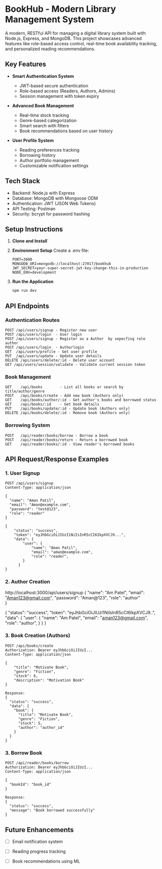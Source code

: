 # BookHub - Modern Library Management System

A modern, RESTful API for managing a digital library system built with Node.js, Express, and MongoDB. This project showcases advanced features like role-based access control, real-time book availability tracking, and personalized reading recommendations.

## Key Features

- **Smart Authentication System**
  - JWT-based secure authentication
  - Role-based access (Readers, Authors, Admins)
  - Session management with token expiry

- **Advanced Book Management**
  - Real-time stock tracking
  - Genre-based categorization
  - Smart search with filters
  - Book recommendations based on user history

- **User Profile System**
  - Reading preferences tracking
  - Borrowing history
  - Author portfolio management
  - Customizable notification settings

## Tech Stack

- Backend: Node.js with Express
- Database: MongoDB with Mongoose ODM
- Authentication: JWT (JSON Web Tokens)
- API Testing: Postman
- Security: bcrypt for password hashing

## Setup Instructions

1. **Clone and Install**`

2. **Environment Setup**
   Create a .env file:
   ```env
   PORT=3000
   MONGODB_URI=mongodb://localhost:27017/bookhub
   JWT_SECRET=your-super-secret-jwt-key-change-this-in-production
   NODE_ENV=development
   ```

3. **Run the Application**
   ```bash
   npm run dev
   ```

## API Endpoints

### Authentication Routes
```
POST /api/users/signup - Register new user
POST /api/users/login  - User login
POST /api/users/signup - Register as a Author  by sepecfing role author
POST /api/users/login  - Authorlogin
GET  /api/users/profile - Get user profile
PUT  /api/users/update - Update user details
DELETE /api/users/delete/:id - Delete user account
GET /api/users/session/validate - Validate current session token
```

### Book Management
```
GET    /api/books        - List all books or search by title/author/genre
POST   /api/books/create - Add new book (Authors only)
GET    /api/books/author/:id - Get author's books and borrowed status
GET    /api/books/:id    - Get book details
PUT    /api/books/update/:id - Update book (Authors only)
DELETE /api/books/delete/:id - Remove book (Authors only)
```

### Borrowing System
```
POST   /api/reader/books/borrow - Borrow a book
POST   /api/reader/books/return - Return a borrowed book
GET    /api/reader/books/:id - View reader's borrowed books
```

## API Request/Response Examples

### 1. User Signup
```http
POST /api/users/signup
Content-Type: application/json

{
  "name": "Aman Patil",
  "email": "Aman@example.com",
  "password": "test@123",
  "role": "reader"  
}

{
    "status": "success",
    "token": "eyJhbGciOiJIUzI1NiIsInR5cCI6IkpXVCJ9...",
    "data": {
        "user": {
            "name": "Aman Patil",
            "email": "aman@example.com",
            "role": "reader",
        }
      }
}
```
### 2. Author Creation 
http://localhost:3000/api/users/signup
{
    "name": "Am Patel",
    "email": "Aman123@gmail.com",
    "password": "Aman@123",
    "role": "author"   
}

{
    "status": "success",
    "token": "eyJhbGciOiJIUzI1NiIsInR5cCI6IkpXVCJ9..",
    "data": {
        "user": {
            "name": "Am Patel",
            "email": "aman123@gmail.com",
            "role": "author",
            }
      }
}

### 3. Book Creation (Authors)
```http
POST /api/books/create
Authorization: Bearer eyJhbGciOiJIUzI...
Content-Type: application/json

{
    "title": "Motivate Book",
    "genre": "Fiction",
    "stock": 6,
    "description": "Motivation Book"
}

Response:
{
  "status": "success",
  "data": {
    "book": {
      "title": "Motivate Book",
      "genre": "Fiction",
      "stock": 5,
      "author": "author_id"
    }
  }
}
```

### 3. Borrow Book
```http
POST /api/reader/books/borrow
Authorization: Bearer eyJhbGciOiJIUzI...
Content-Type: application/json

{
  "bookId": "book_id"
}

Response:
{
  "status": "success",
  "message": "Book borrowed successfully"
}
```


## Future Enhancements

- [ ] Email notification system
- [ ] Reading progress tracking
- [ ] Book recommendations using ML


